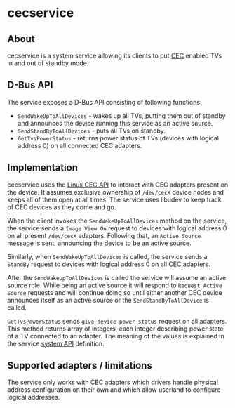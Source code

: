 # cecservice

## About

cecservice is a system service allowing its clients to put [CEC] enabled TVs in
and out of standby mode.

## D-Bus API

The service exposes a D-Bus API consisting of following functions:
*   `SendWakeUpToAllDevices` - wakes up all TVs, putting them out of standby and
    announces the device running this service as an active source.
*   `SendStandByToAllDevices` - puts all TVs on standby.
*   `GetTvsPowerStatus` - returns power status of TVs (devices with logical
    address 0) on all connected CEC adapters.

## Implementation

cecservice uses the [Linux CEC API] to interact with CEC adapters present on
the device. It assumes exclusive ownership of `/dev/cecX` device nodes and
keeps all of them open at all times. The service uses libudev to keep track
of CEC devices as they come and go.

When the client invokes the `SendWakeUpToAllDevices` method on the service,
the service sends a `Image View On` request to devices with logical address 0
on all present `/dev/cecX` adapters. Following that, an `Active Source`
message is sent, announcing the device to be an active source.

Similarly, when `SendWakeUpToAllDevices` is called, the service sends
a `StandBy` request to devices with logical address 0 on all CEC adapters.

After the `SendWakeUpToAllDevices` is called the service will assume an active
source role. While being an active source it will respond to
`Request Active Source` requests and will continue doing so until either
another CEC device announces itself as an active source or
the `SendStandByToAllDevice` is called.

`GetTvsPowerStatus` sends `give device power status` request on all adapters.
This method returns array of integers, each integer describing power state of
a TV connected to an adapter. The meaning of the values is explained in
the service [system API] definition.

## Supported adapters / limitations

The service only works with CEC adapters which drivers handle physical address
configuration on their own and which allow userland to configure logical
addresses.

[CEC]: https://en.wikipedia.org/wiki/Consumer_Electronics_Control
[Linux CEC API]: https://www.kernel.org/doc/html/latest/media/uapi/cec/cec-api.html
[system API]: https://chromium.googlesource.com/chromiumos/platform/system_api/+/master/dbus/cecservice/dbus-constants.h
